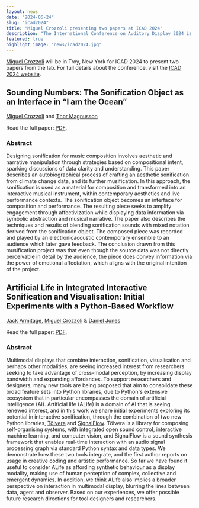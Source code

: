 ```yaml
---
layout: news
date: "2024-06-24"
slug: "icad2024"
title: "Miguel Crozzoli presenting two papers at ICAD 2024"
description: "The International Conference on Auditory Display 2024 is being held in Troy, NY, USA"
featured: true
highlight_image: "news/icad2024.jpg"
---
```


<script>
    import CaptionedImage from "../../components/Images/CaptionedImage.svelte"
</script>

[Miguel Crozzoli](/people#miguel-crozzoli) will be in Troy, New York for ICAD 2024 to present two papers from the lab.
For full details about the conference, visit the [ICAD 2024 website](https://icad2024.icad.org).

<CaptionedImage
src="news/icad2024.jpg"
alt="International Conference on Auditory Display 2024 is being held in Troy, NY, USA"
caption="International Conference on Auditory Display 2024 is being held in Troy, NY, USA"
/>

## Sounding Numbers: The Sonification Object as an Interface in “I am the Ocean”

[Miguel Crozzoli](/people#miguel-crozzoli) and [Thor Magnusson](/people#thor-magnusson)

Read the full paper: [PDF](http://iil.is/pdf/2024_icad_crozzoli_magnusson_sounding_numbers.pdf).

### Abstract

Designing sonification for music composition involves aesthetic and narrative manipulation through strategies based on compositional intent, sparking discussions of data clarity and understanding. This paper describes an autobiographical process of crafting an aesthetic sonification from climate change data, and its further musification. In this approach, the sonification is used as a material for composition and transformed into an interactive musical instrument, within contemporary aesthetics and live performance contexts. The sonification object becomes an interface for composition and performance. The resulting piece seeks to amplify engagement through affectivization while displaying data information via symbolic abstraction and musical narrative. The paper also describes the techniques and results of blending sonification sounds with mixed notation derived from the sonification object. The composed piece was recorded and played by an electronicacoustic contemporary ensemble to an audience which later gave feedback. The conclusion drawn from this musification project was that even though the source data was not directly perceivable in detail by the audience, the piece does convey information via the power of emotional affectation, which aligns with the original intention of the project.

## Artificial Life in Integrated Interactive Sonification and Visualisation: Initial Experiments with a Python-Based Workflow

[Jack Armitage](/people#jack-armitage), [Miguel Crozzoli](/people#miguel-crozzoli) & [Daniel Jones](https://www.erase.net/)

Read the full paper: [PDF](http://iil.is/pdf/2024_icad_armitage_et_al_alife.pdf).

### Abstract

Multimodal displays that combine interaction, sonification, visualisation and perhaps other modalities, are seeing increased interest from researchers seeking to take advantage of cross-modal perception, by increasing display bandwidth and expanding affordances. To support researchers and designers, many new tools are being proposed that aim to consolidate these broad feature sets into Python libraries, due to Python's extensive ecosystem that in particular encompasses the domain of artificial intelligence (AI). Artificial life (ALife) is a domain of AI that is seeing renewed interest, and in this work we share initial experiments exploring its potential in interactive sonification, through the combination of two new Python libraries, [Tölvera](/research/tolvera) and [SignalFlow](http://signalflow.dev). Tölvera is a library for composing self-organising systems, with integrated open sound control, interactive machine learning, and computer vision, and SignalFlow is a sound synthesis framework that enables real-time interaction with an audio signal processing graph via standard Python syntax and data types. We demonstrate how these two tools integrate, and the first author reports on usage in creative coding and artistic performance. So far we have found it useful to consider ALife as affording synthetic behaviour as a display modality, making use of human perception of complex, collective and emergent dynamics. In addition, we think ALife also implies a broader perspective on interaction in multimodal display, blurring the lines between data, agent and observer. Based on our experiences, we offer possible future research directions for tool designers and researchers.

